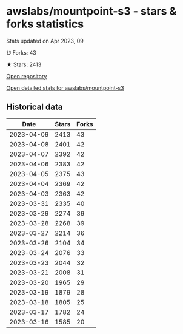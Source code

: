 # awslabs/mountpoint-s3 - stars & forks statistics

Stats updated on Apr 2023, 09

☋ Forks: 43

★ Stars: 2413

[Open repository](https://github.com/awslabs/mountpoint-s3)

[Open detailed stats for awslabs/mountpoint-s3](https://reviewgithub.com/rep/awslabs/mountpoint-s3)

## Historical data
| Date | Stars | Forks |
|------|-------|-------|
| 2023-04-09 | 2413 | 43 | 
| 2023-04-08 | 2401 | 42 | 
| 2023-04-07 | 2392 | 42 | 
| 2023-04-06 | 2383 | 42 | 
| 2023-04-05 | 2375 | 43 | 
| 2023-04-04 | 2369 | 42 | 
| 2023-04-03 | 2363 | 42 | 
| 2023-03-31 | 2335 | 40 | 
| 2023-03-29 | 2274 | 39 | 
| 2023-03-28 | 2268 | 39 | 
| 2023-03-27 | 2214 | 36 | 
| 2023-03-26 | 2104 | 34 | 
| 2023-03-24 | 2076 | 33 | 
| 2023-03-23 | 2044 | 32 | 
| 2023-03-21 | 2008 | 31 | 
| 2023-03-20 | 1965 | 29 | 
| 2023-03-19 | 1879 | 28 | 
| 2023-03-18 | 1805 | 25 | 
| 2023-03-17 | 1782 | 24 | 
| 2023-03-16 | 1585 | 20 | 

